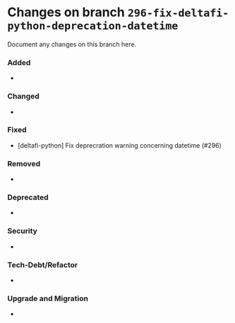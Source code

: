# Changes on branch `296-fix-deltafi-python-deprecation-datetime`
Document any changes on this branch here.
### Added
- 

### Changed
- 

### Fixed
- [deltafi-python] Fix deprecration warning concerning datetime (#296)

### Removed
- 

### Deprecated
- 

### Security
- 

### Tech-Debt/Refactor
- 

### Upgrade and Migration
- 

